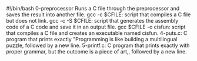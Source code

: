 #!/bin/bash
0-preprocessor	Runs a C file through the preprocessor and saves the result into another file.
gcc -c $CFILE: script that compiles a C file but does not link.
gcc -c -S $CFILE:  script that generates the assembly code of a C code and save it in an output file.
gcc $CFILE -o cisfun:  script that compiles a C file and creates an executable named cisfun.
4-puts.c:  C program that prints exactly "Programming is like building a multilingual puzzle, followed by a new line.
5-printf.c:  C program that prints exactly with proper grammar, but the outcome is a piece of art,, followed by a new line.
